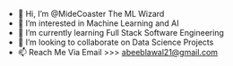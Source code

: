 - 👋 Hi, I’m @MideCoaster The ML Wizard
- 👀 I’m interested in Machine Learning and AI
- 🌱 I’m currently learning Full Stack Software Engineering
- 💞️ I’m looking to collaborate on Data Science Projects
- 📫 Reach Me Via Email >>> abeeblawal21@gmail.com

<!---
MideCoaster/MideCoaster is a ✨ special ✨ repository because its `README.md` (this file) appears on your GitHub profile.
You can click the Preview link to take a look at your changes.
--->

